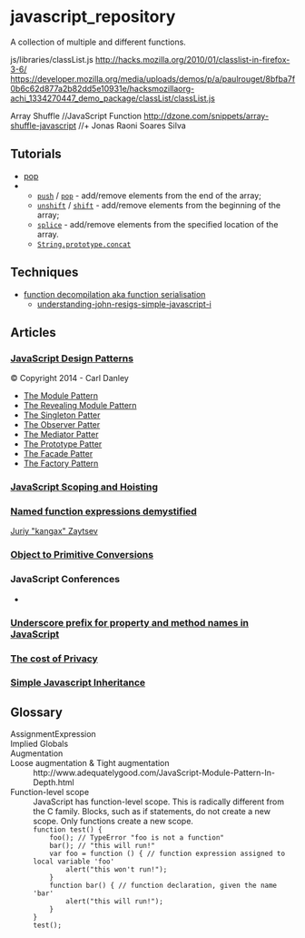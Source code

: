 javascript_repository
=====================

A collection of multiple and different functions. 





js/libraries/classList.js
http://hacks.mozilla.org/2010/01/classlist-in-firefox-3-6/
https://developer.mozilla.org/media/uploads/demos/p/a/paulrouget/8bfba7f0b6c62d877a2b82dd5e10931e/hacksmozillaorg-achi_1334270447_demo_package/classList/classList.js



Array Shuffle //JavaScript Function
http://dzone.com/snippets/array-shuffle-javascript
//+ Jonas Raoni Soares Silva


<h2>Tutorials</h2>
<ul>
<li><a href="https://developer.mozilla.org/en-US/docs/Web/JavaScript/Reference/Global_Objects/Array/pop">pop</a></li>
<li>
<ul>
 <li><a title="The push() method adds one or more elements to the end of an array and returns the new length of the array." href="/en-US/docs/Web/JavaScript/Reference/Global_Objects/Array/push"><code>push</code></a> / <a title="The pop() method removes the last element from an array and returns that element." href="/en-US/docs/Web/JavaScript/Reference/Global_Objects/Array/pop"><code>pop</code></a> - add/remove elements from the end of the array;</li>
 <li><a title="The unshift() method adds one or more elements to the beginning of an array and returns the new length of the array." href="/en-US/docs/Web/JavaScript/Reference/Global_Objects/Array/unshift"><code>unshift</code></a> / <a title="The shift() method removes the first element from an array and returns that element. This method changes the length of the array." href="/en-US/docs/Web/JavaScript/Reference/Global_Objects/Array/shift"><code>shift</code></a> - add/remove elements from the beginning of the array;</li>
 <li><a title="The splice() method changes the content of an array, adding new elements while removing old elements." href="/en-US/docs/Web/JavaScript/Reference/Global_Objects/Array/splice"><code>splice</code></a> - add/remove elements from the specified location of the array.</li>
 <li><a title="The concat() method combines the text of two or more strings and returns a new string." href="/en-US/docs/Web/JavaScript/Reference/Global_Objects/String/concat"><code>String.prototype.concat</code></a></li>
</ul>

</li>
</ul>

<h2>Techniques</h2>
<ul>
  <li><a href="" target="_blank">function decompilation aka function serialisation</a>
    <ul>
      <li><a href="http://blog.buymeasoda.com/understanding-john-resigs-simple-javascript-i/" target="_blank">understanding-john-resigs-simple-javascript-i</a></li>
    </ul>
  </li>

</ul>


<h2>Articles</h2>

<h3><a href="https://carldanley.com/javascript-design-patterns/" target="_blank">JavaScript Design Patterns</a></h3>
<p>© Copyright 2014 - Carl Danley</p>
<ul>
  <li><a href="http://carldanley.com/js-module-pattern/" target="_blank">The Module Pattern</a></li>
  <li><a href="http://carldanley.com/js-revealing-module-pattern/" target="_blank">The Revealing Module Pattern</a></li>
  <li><a href="http://carldanley.com/js-singleton-pattern/" target="_blank">The Singleton Patter</a></li>
  <li><a href="http://carldanley.com/js-observer-pattern/" target="_blank">The Observer Patter</a></li>
  <li><a href="http://carldanley.com/js-mediator-pattern/" target="_blank">The Mediator Patter</a></li>
  <li><a href="http://carldanley.com/js-prototype-pattern/" target="_blank">The Prototype Patter</a></li>
  <li><a href="http://carldanley.com/js-facade-pattern/" target="_blank">The Facade Patter</a></li>
  <li><a href="http://carldanley.com/js-factory-pattern/" target="_blank">The Factory Pattern</a></li>
</ul>

<h3><a href="http://www.adequatelygood.com/JavaScript-Scoping-and-Hoisting.html" target="_blank">JavaScript Scoping and Hoisting</a></h3>

<h3><a href="http://kangax.github.io/nfe/" target="_blank">Named function expressions demystified</a></h3>
<p><a href="http://perfectionkills.com/" target="_blank">Juriy "kangax" Zaytsev</a></p>

<h3><a href="http://www.adequatelygood.com/Object-to-Primitive-Conversions-in-JavaScript.html" target="_blank">Object to Primitive Conversions</a></h3>

<h3>JavaScript Conferences</h3>
<ul>
<li><a href="http://www.infoq.com/javascript/?utm_source=infoq&utm_medium=header_graybar&utm_campaign=topic_clk"></a></li>

</ul>

<h3><a href="http://stackoverflow.com/a/4484449/1021122" target="_blank">Underscore prefix for property and method names in JavaScript</a></h3>
<h3><a href="https://blog.jcoglan.com/2012/01/19/the-cost-of-privacy/" target="_blank">The cost of Privacy</a></h3>

<h3><a href="http://ejohn.org/blog/simple-javascript-inheritance/" target="_blank">Simple Javascript Inheritance</a></h3>


<h2>Glossary</h2>
<dl>
<dt>AssignmentExpression</dt>
<dd></dd>
<dt>Implied Globals</dt>
<dt>Augmentation</dt>
<dt>Loose augmentation & Tight augmentation</dt>
<dd>http://www.adequatelygood.com/JavaScript-Module-Pattern-In-Depth.html</dd>
<dt>Function-level scope</dt>
<dd>JavaScript has function-level scope. This is radically different from the C family. Blocks, such as if statements, do not create a new scope. Only functions create a new scope.

<code>
function test() {
	foo(); // TypeError "foo is not a function"
	bar(); // "this will run!"
	var foo = function () { // function expression assigned to local variable 'foo'
		alert("this won't run!");
	}
	function bar() { // function declaration, given the name 'bar'
		alert("this will run!");
	}
}
test();
</code>

</dd>
</dl>
